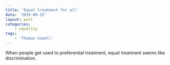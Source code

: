 ```yaml
---
title: 'Equal treatment for all'
date: '2019-09-25'
layout: post
categories:
    - equality
tags:
    - 'Thomas Sowell'
---
```


When people get used to preferential treatment, equal treatment seems like discrimination.